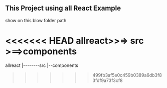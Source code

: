 ## This Project using all React Example

show on this blow folder path

<<<<<<< HEAD
allreact>>=> src >==>components
=======
allreact
     |--------src
                |--components
>>>>>>> 499fb3af5e0c459b0389a6db3f83fdf9a73f3cf8

